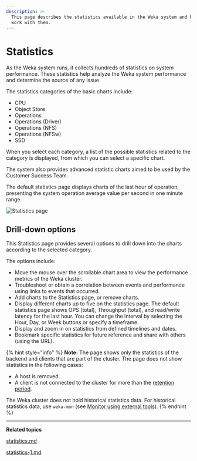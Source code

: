```yaml
---
description: >-
  This page describes the statistics available in the Weka system and how to
  work with them.
---
```


# Statistics

As the Weka system runs, it collects hundreds of statistics on system performance. These statistics help analyze the Weka system performance and determine the source of any issue.

The statistics categories of the basic charts include:

* CPU
* Object Store
* Operations
* Operations (Driver)
* Operations (NFS)
* Operations (NFSw)
* SSD

When you select each category, a list of the possible statistics related to the category is displayed, from which you can select a specific chart.

The system also provides advanced statistic charts aimed to be used by the Customer Success Team.

The default statistics page displays charts of the last hour of operation, presenting the system operation average value per second in one minute range.

![Statistics page](../../.gitbook/assets/wmng\_statistics\_overview.gif)

## **Drill-down options**

This Statistics page provides several options to drill down into the charts according to the selected category.

The options include:

* Move the mouse over the scrollable chart area to view the performance metrics of the Weka cluster.
* Troubleshoot or obtain a correlation between events and performance using links to events that occurred.
* Add charts to the Statistics page, or remove charts.
* Display different charts up to five on the statistics page. The default statistics page shows OPS (total), Throughput (total), and read/write latency for the last hour. You can change the interval by selecting the Hour, Day, or Week buttons or specify a timeframe.
* Display and zoom in on statistics from defined timelines and dates.
* Bookmark specific statistics for future reference and share with others (using the URL).

{% hint style="info" %}
**Note:** The page shows only the statistics of the backend and clients that are part of the cluster. The page does not show statistics in the following cases:

* A host is removed.
* A client is not connected to the cluster for more than the [retention period](statistics-1.md#set-statistics-retention).

The Weka cluster does not hold historical statistics data. For historical statistics data, use `weka-mon` (see [Monitor using external tools](../../appendix/external-monitoring.md)).
{% endhint %}

****

**Related topics**

[statistics.md](statistics.md "mention")

[statistics-1.md](statistics-1.md "mention")

